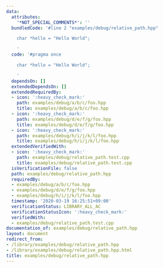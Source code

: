```yaml
---
data:
  attributes:
    '*NOT_SPECIAL_COMMENTS*': ''
  bundledCode: '#line 2 "examples/debug/relative_path.hpp"

    char *hello = "Hello World";

    '
  code: '#pragma once

    char *hello = "Hello World";

    '
  dependsOn: []
  extendedDependsOn: []
  extendedRequiredBy:
  - icon: ':heavy_check_mark:'
    path: examples/debug/a/b/c/foo.hpp
    title: examples/debug/a/b/c/foo.hpp
  - icon: ':heavy_check_mark:'
    path: examples/debug/d/e/f/g/foo.hpp
    title: examples/debug/d/e/f/g/foo.hpp
  - icon: ':heavy_check_mark:'
    path: examples/debug/h/i/j/k/l/foo.hpp
    title: examples/debug/h/i/j/k/l/foo.hpp
  extendedVerifiedWith:
  - icon: ':heavy_check_mark:'
    path: examples/debug/relative_path.test.cpp
    title: examples/debug/relative_path.test.cpp
  isVerificationFile: false
  path: examples/debug/relative_path.hpp
  requiredBy:
  - examples/debug/a/b/c/foo.hpp
  - examples/debug/d/e/f/g/foo.hpp
  - examples/debug/h/i/j/k/l/foo.hpp
  timestamp: '2020-03-19 16:25:51+09:00'
  verificationStatus: LIBRARY_ALL_AC
  verificationStatusIcon: ':heavy_check_mark:'
  verifiedWith:
  - examples/debug/relative_path.test.cpp
documentation_of: examples/debug/relative_path.hpp
layout: document
redirect_from:
- /library/examples/debug/relative_path.hpp
- /library/examples/debug/relative_path.hpp.html
title: examples/debug/relative_path.hpp
---
```

